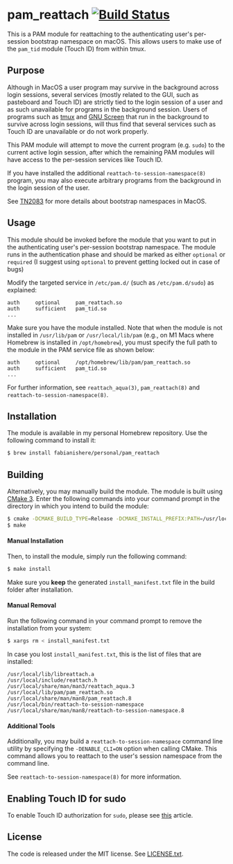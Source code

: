 pam\_reattach
[![Build Status](https://travis-ci.org/fabianishere/pam_reattach.svg?branch=master)](https://travis-ci.org/fabianishere/pam_reattach)
=============
This is a PAM module for reattaching to the authenticating user's per-session
bootstrap namespace on macOS. 
This allows users to make use of the `pam_tid` module (Touch ID) from within tmux.

## Purpose
Although in MacOS a user program may survive in the background across login sessions, several services (mostly related to the GUI, such as pasteboard and Touch ID) are 
strictly tied to the login session of a user and as such unavailable for programs in the background session. 
Users of programs such as [tmux](https://github.com/tmux/tmux) and [GNU Screen](https://www.gnu.org/software/screen/) that run in the background to survive across login sessions, 
will thus find that several services such as Touch ID are unavailable or do not work properly.

This PAM module will attempt to move the current program (e.g. `sudo`) to the current active login session,
after which the remaining PAM modules will have access to the per-session services like Touch ID.

If you have installed the additional `reattach-to-session-namespace(8)` program, you may also execute arbitrary
programs from the background in the login session of the user.

See [TN2083](https://developer.apple.com/library/archive/technotes/tn2083/_index.html) for more details
about bootstrap namespaces in MacOS.

## Usage
This module should be invoked before the module that you want to put in the
authenticating user's per-session bootstrap namespace. The module runs in the
authentication phase and should be marked as either `optional` or `required`
(I suggest using `optional` to prevent getting locked out in case of bugs)

Modify the targeted service in `/etc/pam.d/` (such as `/etc/pam.d/sudo`) as explained:
```
auth     optional     pam_reattach.so
auth     sufficient   pam_tid.so
...
```

Make sure you have the module installed. Note that when the module is not installed in `/usr/lib/pam` or `/usr/local/lib/pam` (e.g., on M1 Macs where Homebrew is installed in `/opt/homebrew`), you must specify the full path to the module in the PAM service file as shown below:  
```
auth     optional     /opt/homebrew/lib/pam/pam_reattach.so
auth     sufficient   pam_tid.so
...
```
For further information, see `reattach_aqua(3)`, `pam_reattach(8)` and `reattach-to-session-namespace(8)`.

## Installation
The module is available in my personal Homebrew repository. Use the following
command to install it:

```bash
$ brew install fabianishere/personal/pam_reattach
```

## Building 
Alternatively, you may manually build the module. The module is built using [CMake 3](https://cmake.org). Enter the following commands into your
command prompt in the directory in which you intend to build the module:

```bash
$ cmake -DCMAKE_BUILD_TYPE=Release -DCMAKE_INSTALL_PREFIX:PATH=/usr/local <PATH-TO-SOURCE>
$ make
```

#### Manual Installation
Then, to install the module, simply run the following command:
```bash
$ make install
```
Make sure you **keep** the generated `install_manifest.txt` file in the build folder after installation. 

#### Manual Removal 
Run the following command in your command prompt to remove the installation from your system:

```bash
$ xargs rm < install_manifest.txt
```

In case you lost `install_manifest.txt`, this is the list of files that are installed:
```
/usr/local/lib/libreattach.a
/usr/local/include/reattach.h
/usr/local/share/man/man3/reattach_aqua.3
/usr/local/lib/pam/pam_reattach.so
/usr/local/share/man/man8/pam_reattach.8
/usr/local/bin/reattach-to-session-namespace
/usr/local/share/man/man8/reattach-to-session-namespace.8
```
 
#### Additional Tools
Additionally, you may build a `reattach-to-session-namespace` command line
utility by specifying the `-DENABLE_CLI=ON` option when calling CMake. This command allows you to reattach to the user's session namespace from the
command line. 

See `reattach-to-session-namespace(8)` for more information. 


## Enabling Touch ID for sudo
To enable Touch ID authorization for `sudo`, please see [this](https://derflounder.wordpress.com/2017/11/17/enabling-touch-id-authorization-for-sudo-on-macos-high-sierra/)
article.

## License
The code is released under the MIT license. See [LICENSE.txt](/LICENSE.txt).

